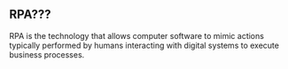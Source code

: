 ## RPA???

RPA is the technology that allows computer software to mimic actions 
typically performed by humans interacting with digital systems to execute business processes. 
